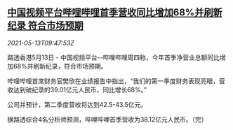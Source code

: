 <!--1620900062000-->
[中国视频平台哔哩哔哩首季营收同比增加68%并刷新纪录 符合市场预期](https://cn.reuters.com/article/bilibili-q1-revenue-0513-idCNKBS2CU0V9)
------

<div><i>2021-05-13T09:47:53Z</i></div><p>路透香港5月13日 - 中国视频平台--哔哩哔哩周四称，今年首季净营业总额同比增加68%并刷新纪录，符合市场预期。</p><p>哔哩哔哩首席财务官樊欣在业绩报告中指出，“我们的第一季度财务表现亮眼，营收达到破纪录的39.01亿元人民币，同比增长68%。”</p><p>公司并预计，第二季度营收将达到42.5-43.5亿元。</p><p>据路透综合4名分析师预测，哔哩哔哩首季营收为38.12亿元人民币。（完）</p>
